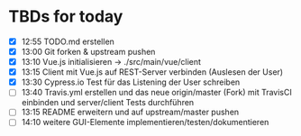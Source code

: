 # TBDs for today

* [X] 12:55 TODO.md erstellen
* [X] 13:00 Git forken & upstream pushen
* [x] 13:10 Vue.js initialisieren -> ./src/main/vue/client
* [x] 13:15 Client mit Vue.js auf REST-Server verbinden (Auslesen der User)
* [x] 13:30 Cypress.io Test für das Listening der User schreiben
* [ ] 13:40 Travis.yml erstellen und das neue origin/master (Fork) mit TravisCI einbinden und server/client Tests durchführen
* [ ] 13:15 README erweitern und auf upstream/master pushen
* [ ] 14:10 weitere GUI-Elemente implementieren/testen/dokumentieren